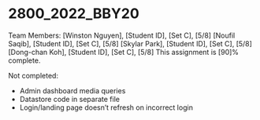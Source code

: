 # 2800_2022_BBY20

Team Members:
[Winston Nguyen], [Student ID], [Set C], [5/8]
[Noufil Saqib], [Student ID], [Set C], [5/8]
[Skylar Park], [Student ID], [Set C], [5/8]
[Dong-chan Koh], [Student ID], [Set C], [5/8]
This assignment is [90]% complete.

Not completed:
- Admin dashboard media queries
- Datastore code in separate file
- Login/landing page doesn’t refresh on incorrect login